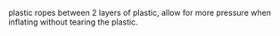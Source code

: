 plastic ropes between 2 layers of plastic, allow for more pressure when inflating without tearing the plastic. 
